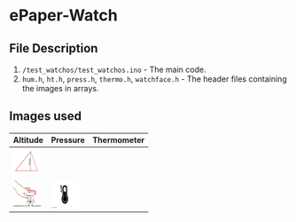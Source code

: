 # ePaper-Watch

## File Description

1. `/test_watchos/test_watchos.ino` - The main code.
2. `hum.h`, `ht.h`, `press.h`, `thermo.h`, `watchface.h` - The header files containing the images in arrays.

## Images used

| Altitude     | Pressure     | Thermometer      | 
|------------|-------------| -------------|
| <img src="ALTITUDE-OF-A-TRIANGLE.jpg" height="50" width="50"/>
 |  <img src="pressure.jpg" height="50" width="50"/> | <img src="thermometer-icon-.jpg" height="50" width="50"/> |


 


 
